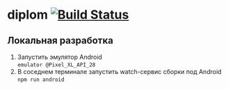 # diplom [![Build Status](https://travis-ci.com/figulechka/diplom.svg?branch=master)](https://travis-ci.com/figulechka/diplom)

## Локальная разработка
1. Запустить эмулятор Android  
  `emulator @Pixel_XL_API_28`
2. В соседнем терминале запустить watch-сервис сборки под Android  
  `npm run android`
